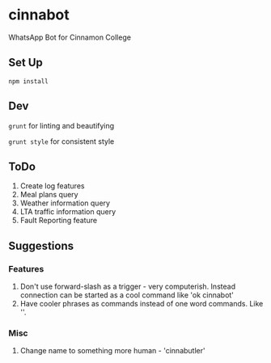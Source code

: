 # cinnabot
WhatsApp Bot for Cinnamon College

## Set Up

`npm install`

## Dev

`grunt` for linting and beautifying

`grunt style` for consistent style

## ToDo

1. Create log features
2. Meal plans query
3. Weather information query
4. LTA traffic information query
5. Fault Reporting feature

## Suggestions

### Features

1. Don't use forward-slash as a trigger - very computerish. Instead connection can be started as a cool command like 'ok cinnabot'
2. Have cooler phrases as commands instead of one word commands. Like ''.

### Misc

1. Change name to something more human - 'cinnabutler'
